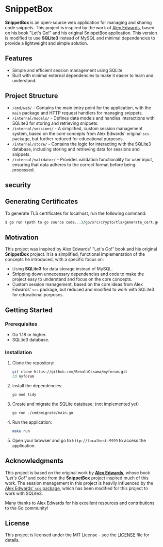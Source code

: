 # SnippetBox

**SnippetBox** is an open-source web application for managing and sharing code snippets. This project is inspired by the work of [Alex Edwards](https://www.alexedwards.net/), based on his book "Let's Go!" and his original SnippetBox application. This version is modified to use **SQLite3** instead of MySQL and minimal dependencies to provide a lightweight and simple solution.

## Features

- Simple and efficient session management using SQLite.
- Built with minimal external dependencies to make it easier to learn and understand.


## Project Structure

- `/cmd/web/` - Contains the main entry point for the application, with the `main` package and HTTP request handlers for managing snippets.
- `/internal/models/` - Defines data models and handles interactions with SQLite3 for storing and retrieving snippets.
- `/internal/sessions/` - A simplified, custom session management system, based on the core concepts from Alex Edwards' original `scs` package, but further reduced for educational purposes.
- `/internal/store/` - Contains the logic for interacting with the SQLite3 database, including storing and retrieving data for sessions and snippets.
- `/internal/validator/` - Provides validation functionality for user input, ensuring that data adheres to the correct format before being processed.

## security 
## Generating Certificates

To generate TLS certificates for localhost, run the following command:

```bash
$ go run (path to go source code...)/go/src/crypto/tls/generate_cert.go --rsa-bits=2048 --host=localhost
```
## Motivation

This project was inspired by Alex Edwards' "Let's Go!" book and his original **SnippetBox** project. It is a simplified, functional implementation of the concepts he introduced, with a specific focus on:

- Using **SQLite3** for data storage instead of MySQL.
- Stripping down unnecessary dependencies and code to make the project easy to understand and focus on the core concepts.
- Custom session management, based on the core ideas from Alex Edwards' `scs` package, but reduced and modified to work with SQLite3 for educational purposes.

## Getting Started

### Prerequisites

- Go 1.18 or higher.
- SQLite3 database.

### Installation

1. Clone the repository:

   ```bash
   git clone https://github.com/BenaliOssama/myforum.git
   cd myforum
   ```

2. Install the dependencies:

   ```bash
   go mod tidy
   ```

3. Create and migrate the SQLite database: (not implemented yet)

   ```bash
   go run ./cmd/migrate/main.go
   ```

4. Run the application:

   ```bash
   make run
   ```

5. Open your browser and go to `http://localhost:9999` to access the application.

## Acknowledgments

This project is based on the original work by **[Alex Edwards](https://www.alexedwards.net/)**, whose book *"Let's Go!"* and code from the **SnippetBox** project inspired much of this work. The session management in this project is heavily influenced by the [Alex Edwards' `scs` package](https://github.com/alexedwards/scs), which has been modified for this project to work with SQLite3.

Many thanks to Alex Edwards for his excellent resources and contributions to the Go community!

## License

This project is licensed under the MIT License - see the [LICENSE](LICENSE) file for details.
